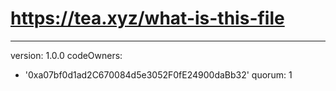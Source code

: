 # https://tea.xyz/what-is-this-file
---
version: 1.0.0
codeOwners:
  - '0xa07bf0d1ad2C670084d5e3052F0fE24900daBb32'
quorum: 1
